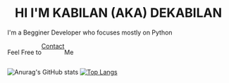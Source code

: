 <h1 style="text-align: center;">HI I'M KABILAN (AKA) DEKABILAN</h1>
<p>I'm a Begginer Developer who focuses mostly on Python</p>
<div class="contact" style ="display:inline-flex;" >
  <p>Feel Free to </p><a href="dekabilan.github.io">Contact</a>
  <p> Me </p>
  <p></p><br>
</div>



![Anurag's GitHub stats](https://github-readme-stats.vercel.app/api?username=DeKabilan&show_icons=true)
[![Top Langs](https://github-readme-stats.vercel.app/api/top-langs/?username=DeKabilan&layout=compact)](https://github.com/DeKabilan/github-readme-stats)

